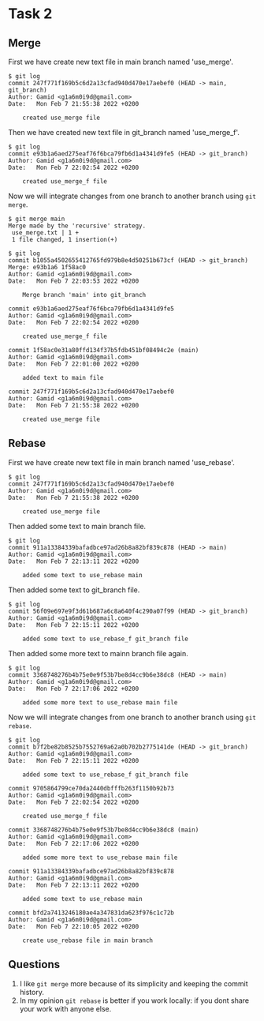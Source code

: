 # Task 2
## Merge
First we have create new text file in main branch named 'use_merge'.  

```
$ git log
commit 247f771f169b5c6d2a13cfad940d470e17aebef0 (HEAD -> main, git_branch)
Author: Gamid <g1a6m0i9d@gmail.com>
Date:   Mon Feb 7 21:55:38 2022 +0200

    created use_merge file
```
Then we have created new text file in git_branch named 'use_merge_f'.  

```
$ git log
commit e93b1a6aed275eaf76f6bca79fb6d1a4341d9fe5 (HEAD -> git_branch)
Author: Gamid <g1a6m0i9d@gmail.com>
Date:   Mon Feb 7 22:02:54 2022 +0200

    created use_merge_f file
```

Now we will integrate changes from one branch to another branch using `git merge`.  

```
$ git merge main
Merge made by the 'recursive' strategy.
 use_merge.txt | 1 +
 1 file changed, 1 insertion(+)
```

```
$ git log
commit b1055a4502655412765fd979b8e4d50251b673cf (HEAD -> git_branch)
Merge: e93b1a6 1f58ac0
Author: Gamid <g1a6m0i9d@gmail.com>
Date:   Mon Feb 7 22:03:53 2022 +0200

    Merge branch 'main' into git_branch

commit e93b1a6aed275eaf76f6bca79fb6d1a4341d9fe5
Author: Gamid <g1a6m0i9d@gmail.com>
Date:   Mon Feb 7 22:02:54 2022 +0200

    created use_merge_f file

commit 1f58ac0e31a80ffd134f37b5fdb451bf08494c2e (main)
Author: Gamid <g1a6m0i9d@gmail.com>
Date:   Mon Feb 7 22:01:00 2022 +0200

    added text to main file

commit 247f771f169b5c6d2a13cfad940d470e17aebef0
Author: Gamid <g1a6m0i9d@gmail.com>
Date:   Mon Feb 7 21:55:38 2022 +0200

    created use_merge file
```

## Rebase
First we have create new text file in main branch named 'use_rebase'.  

```
$ git log
commit 247f771f169b5c6d2a13cfad940d470e17aebef0
Author: Gamid <g1a6m0i9d@gmail.com>
Date:   Mon Feb 7 21:55:38 2022 +0200

    created use_merge file
```
Then added some text to main branch file.  

```
$ git log
commit 911a13384339bafadbce97ad26b8a82bf839c878 (HEAD -> main)
Author: Gamid <g1a6m0i9d@gmail.com>
Date:   Mon Feb 7 22:13:11 2022 +0200

    added some text to use_rebase main
```

Then added some text to git_branch file.  

```
$ git log
commit 56f09e697e9f3d61b687a6c8a640f4c290a07f99 (HEAD -> git_branch)
Author: Gamid <g1a6m0i9d@gmail.com>
Date:   Mon Feb 7 22:15:11 2022 +0200

    added some text to use_rebase_f git_branch file
```

Then added some more text to mainn branch file again.  

```
$ git log
commit 3368748276b4b75e0e9f53b7be8d4cc9b6e38dc8 (HEAD -> main)
Author: Gamid <g1a6m0i9d@gmail.com>
Date:   Mon Feb 7 22:17:06 2022 +0200

    added some more text to use_rebase main file
```

Now we will integrate changes from one branch to another branch using `git rebase`.  

```
$ git log
commit b7f2be82b8525b7552769a62a0b702b2775141de (HEAD -> git_branch)
Author: Gamid <g1a6m0i9d@gmail.com>
Date:   Mon Feb 7 22:15:11 2022 +0200

    added some text to use_rebase_f git_branch file

commit 9705864799ce70da2440dbfffb263f1150b92b73
Author: Gamid <g1a6m0i9d@gmail.com>
Date:   Mon Feb 7 22:02:54 2022 +0200

    created use_merge_f file

commit 3368748276b4b75e0e9f53b7be8d4cc9b6e38dc8 (main)
Author: Gamid <g1a6m0i9d@gmail.com>
Date:   Mon Feb 7 22:17:06 2022 +0200

    added some more text to use_rebase main file

commit 911a13384339bafadbce97ad26b8a82bf839c878
Author: Gamid <g1a6m0i9d@gmail.com>
Date:   Mon Feb 7 22:13:11 2022 +0200

    added some text to use_rebase main

commit bfd2a7413246180ae4a347831da623f976c1c72b
Author: Gamid <g1a6m0i9d@gmail.com>
Date:   Mon Feb 7 22:10:05 2022 +0200

    create use_rebase file in main branch
```

## Questions
1. I like `git merge` more because of its simplicity and keeping the commit history.
2. In my opinion `git rebase` is better if you work locally: if you dont share your work with anyone else.















